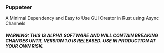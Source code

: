 ### Puppeteer
A Minimal Dependency and Easy to Use GUI Creator in Rust using Async Channels

##### WARNING: THIS IS ALPHA SOFTWARE AND WILL CONTAIN BREAKING CHANGES UNTIL VERSION 1.0 IS RELEASED. USE IN PRODUCTION AT YOUR OWN RISK.